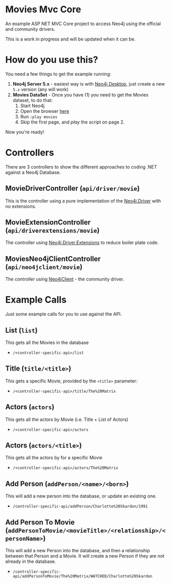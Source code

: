 # Movies Mvc Core

An example ASP NET MVC Core project to access Neo4j using the official and community drivers.

This is a work in progress and will be updated when it can be.

# How do you use this?

You need a few things to get the example running:

1. **Neo4j Server 5.x** - easiest way is with [Neo4j Desktop](https://neo4j.com/download/), just create a new `5.x` version (any will work)
1. **Movies DataSet** - Once you have (1) you need to get the Movies dataset, to do that:
   1. Start Neo4j
   1. Open the browser [here](http://localhost:7474)
   1. Run `:play movies`
   1. Skip the first page, and *play* the script on page 2. 

Now you're ready!

# Controllers

There are 3 controllers to show the different approaches to coding .NET against a Neo4j Database.

## MovieDriverController (`api/driver/movie`)

This is the controller using a pure implementation of the [Neo4j.Driver](https://nuget.org/packages/Neo4j.Driver) with no extensions.


## MovieExtensionController (`api/driverextensions/movie`)

The controller using [Neo4j.Driver.Extensions](https://nuget.org/packages/Neo4j.Driver.Extensions) to reduce boiler plate code.



## MoviesNeo4jClientController (`api/neo4jclient/movie`)

The controller using [Neo4jClient](https://nuget.org/packages/Neo4jClient) - the community driver.


# Example Calls

Just some example calls for you to use against the API.

## List (`list`)

This gets all the Movies in the database

* `/<controller-specific-api>/list`


## Title (`title/<title>`)

This gets a specific Movie, provided by the `<title>` parameter:

* `/<controller-specific-api>/title/The%20Matrix`

## Actors (`actors`)

This gets all the actors by Movie (i.e. Title + List of Actors)

* `/<controller-specific-api>/actors`

## Actors (`actors/<title>`)

This gets all the actors by for a specific Movie

* `/<controller-specific-api>/actors/The%20Matrix`

## Add Person (`addPerson/<name>/<born>`)

This will add a new person into the database, or update an existing one.

* `/controller-specific-api/addPerson/Charlotte%20Skardon/1991`

## Add Person To Movie (`addPersonToMovie/<movieTitle>/<relationship>/<personName>`)

This will add a new Person into the database, and then a relationship between that Person and a Movie.
It will create a new Person if they are not already in the database.

* `/controller-specific-api/addPersonToMovie/The%20Matrix/WATCHED/Charlotte%20Skardon`